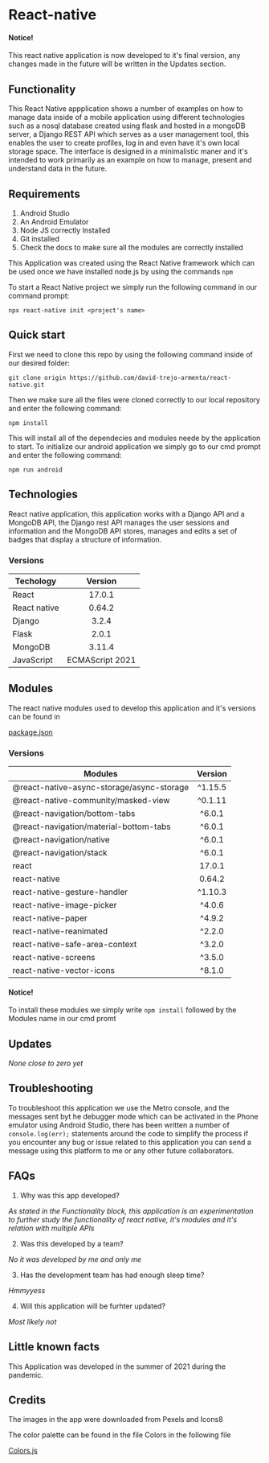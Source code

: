 # React-native
#### Notice!
This react native application is now developed to it's final version, any changes made in the future will be written in the Updates section.

## Functionality

This React Native appplication shows a number of examples on how to manage data inside of a mobile application using different technologies such as a nosql database created using flask and hosted in a mongoDB server, a Django REST API which serves as a user management tool, this enables the user to create profiles, log in and even have it's own local storage space. The interface is designed in a minimalistic maner and it's intended to work primarily as an example on how to manage, present and understand data in the future. 

## Requirements
1. Android Studio
2. An Android Emulator
3. Node JS correctly Installed
4. Git installed
5. Check the docs to make sure all the modules are correctly installed

This Application was created using the React Native framework which can be used once we have installed node.js by using the commands `npm`

To start a React Native project we simply run the following command in our command prompt:

`npx react-native init <project's name>`


## Quick start
First we need to clone this repo by using the following command inside of our desired folder:

`git clone origin https://github.com/david-trejo-armenta/react-native.git`

Then we make sure all the files were cloned correctly to our local repository and enter the following command:

`npm install`

This will install all of the dependecies and modules neede by the application to start.
To initialize our android application we simply go to our cmd prompt and enter the following command:


`npm run android`

## Technologies

React native application, this application works with a Django API and a MongoDB API, the Django rest API manages the user sessions and information 
and the MongoDB API stores, manages and edits a set of badges that display a structure of information.

### Versions

|   Techology   |    Version    |
| ------------- |:-------------:|
|    React      |    17.0.1     |
| React native  |    0.64.2     | 
|    Django     |    3.2.4      |
|     Flask     |    2.0.1      |
|    MongoDB    |   3.11.4      |
|  JavaScript   |ECMAScript 2021|

## Modules

The react native modules used to develop this application and it's versions can be found in 

[package.json](./package.json)

### Versions

| Modules                                        | Version      |
| ---------------------------------------------- |:-------------:|
|  @react-native-async-storage/async-storage     |   ^1.15.5     |
|  @react-native-community/masked-view           |   ^0.1.11     |
|  @react-navigation/bottom-tabs                 |   ^6.0.1      |
|  @react-navigation/material-bottom-tabs        |   ^6.0.1      |
|  @react-navigation/native                      |   ^6.0.1      |
|  @react-navigation/stack                       |   ^6.0.1      |
|  react                                         |   17.0.1      |
|  react-native                                  |   0.64.2      |
|  react-native-gesture-handler                  |   ^1.10.3     |
|  react-native-image-picker                     |   ^4.0.6      |
|  react-native-paper                            |   ^4.9.2      |
|  react-native-reanimated                       |   ^2.2.0      |
|  react-native-safe-area-context                |   ^3.2.0      |
|  react-native-screens                          |   ^3.5.0      |
|  react-native-vector-icons                     |   ^8.1.0      |

#### Notice!

To install these modules we simply write `npm install` followed by the Modules name in our cmd promt

## Updates

_None close to zero yet_

## Troubleshooting

To troubleshoot this application we use the Metro console, and the messages sent byt he debugger mode which can be activated in the Phone emulator using Android Studio,
there has been written a number of `console.log(err);` statements around the code to simplify the process if you encounter any bug or issue related to this application you can send a message using this platform to me or any other future collaborators.

## FAQs

1. Why was this app developed? 

_As stated in the Functionality block, this application is an experimentation to further study the functionality of react native, it's modules and it's relation with multiple APIs_

2. Was this developed by a team?

_No it was developed by me and only me_

3. Has the development team has had enough sleep time?

_Hmmyyess_

4. Will this application will be furhter updated?

_Most likely not_

## Little known facts

This Application was developed in the summer of 2021 during the pandemic.

## Credits

The images in the app were downloaded from Pexels and Icons8

The color palette can be found in the file Colors in the following file

[Colors.js](./src/res/Colors.js)


